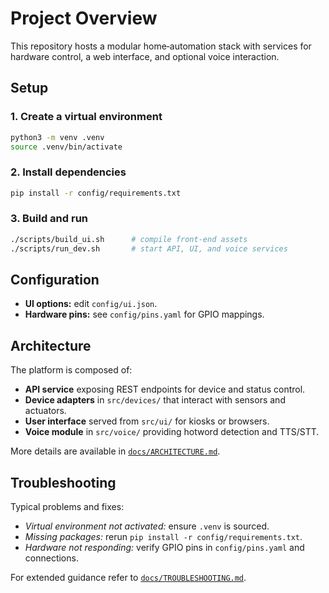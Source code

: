 # Project Overview

This repository hosts a modular home‑automation stack with services for
hardware control, a web interface, and optional voice interaction.

## Setup

### 1. Create a virtual environment
```bash
python3 -m venv .venv
source .venv/bin/activate
```

### 2. Install dependencies
```bash
pip install -r config/requirements.txt
```

### 3. Build and run
```bash
./scripts/build_ui.sh      # compile front‑end assets
./scripts/run_dev.sh       # start API, UI, and voice services
```

## Configuration
- **UI options:** edit `config/ui.json`.
- **Hardware pins:** see `config/pins.yaml` for GPIO mappings.

## Architecture
The platform is composed of:
- **API service** exposing REST endpoints for device and status control.
- **Device adapters** in `src/devices/` that interact with sensors and actuators.
- **User interface** served from `src/ui/` for kiosks or browsers.
- **Voice module** in `src/voice/` providing hotword detection and TTS/STT.

More details are available in [`docs/ARCHITECTURE.md`](ARCHITECTURE.md).

## Troubleshooting
Typical problems and fixes:
- *Virtual environment not activated:* ensure `.venv` is sourced.
- *Missing packages:* rerun `pip install -r config/requirements.txt`.
- *Hardware not responding:* verify GPIO pins in `config/pins.yaml` and
connections.

For extended guidance refer to [`docs/TROUBLESHOOTING.md`](TROUBLESHOOTING.md).
